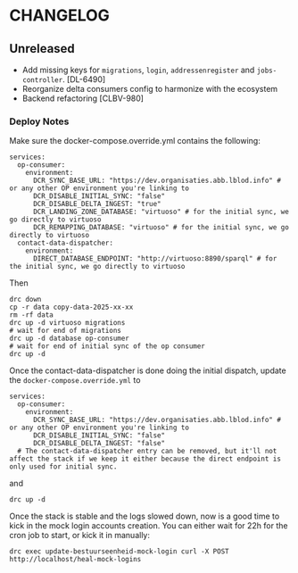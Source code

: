 # CHANGELOG
## Unreleased
- Add missing keys for `migrations`, `login`, `addressenregister` and `jobs-controller`. [DL-6490]
- Reorganize delta consumers config to harmonize with the ecosystem
- Backend refactoring [CLBV-980]

### Deploy Notes

Make sure the docker-compose.override.yml contains the following:
```
services:
  op-consumer:
    environment:
      DCR_SYNC_BASE_URL: "https://dev.organisaties.abb.lblod.info" # or any other OP environment you're linking to
      DCR_DISABLE_INITIAL_SYNC: "false"
      DCR_DISABLE_DELTA_INGEST: "true"
      DCR_LANDING_ZONE_DATABASE: "virtuoso" # for the initial sync, we go directly to virtuoso
      DCR_REMAPPING_DATABASE: "virtuoso" # for the initial sync, we go directly to virtuoso
  contact-data-dispatcher:
    environment:
      DIRECT_DATABASE_ENDPOINT: "http://virtuoso:8890/sparql" # for the initial sync, we go directly to virtuoso
```
Then
```
drc down
cp -r data copy-data-2025-xx-xx
rm -rf data
drc up -d virtuoso migrations
# wait for end of migrations
drc up -d database op-consumer
# wait for end of initial sync of the op consumer
drc up -d
```

Once the contact-data-dispatcher is done doing the initial dispatch, update the `docker-compose.override.yml` to
```
services:
  op-consumer:
    environment:
      DCR_SYNC_BASE_URL: "https://dev.organisaties.abb.lblod.info" # or any other OP environment you're linking to
      DCR_DISABLE_INITIAL_SYNC: "false"
      DCR_DISABLE_DELTA_INGEST: "false"
  # The contact-data-dispatcher entry can be removed, but it'll not affect the stack if we keep it either because the direct endpoint is only used for initial sync.
```
and
```
drc up -d
```

Once the stack is stable and the logs slowed down, now is a good time to kick in the mock login accounts creation. You can either wait for 22h for the cron job to start, or kick it in manually:
```
drc exec update-bestuurseenheid-mock-login curl -X POST http://localhost/heal-mock-logins
```
